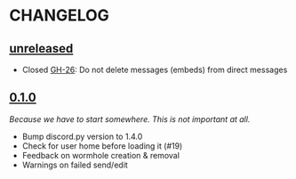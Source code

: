 # CHANGELOG

## [unreleased]

- Closed [GH-26](https://github.com/sinus-x/discord-wormhole/issues/26): Do not delete messages (embeds) from direct messages


## [0.1.0]

_Because we have to start somewhere. This is not important at all._

- Bump discord.py version to 1.4.0
- Check for user home before loading it (#19)
- Feedback on wormhole creation & removal
- Warnings on failed send/edit

[unreleased]: https://github.com/sinus-x/discord-wormhole/compare/v0.1.0...devel
[0.1.0]: https://github.com/sinus-x/discord-wormhole/releases/tag/v0.1.0
